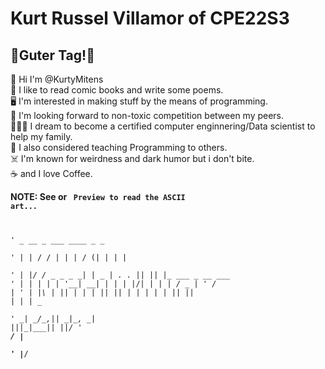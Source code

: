 # Kurt Russel Villamor of CPE22S3
##  👋__Guter Tag!__👋
📛 Hi I'm @KurtyMitens <br>
📖 I like to read comic books and write some poems. <br>
🖥️ I'm interested in making stuff by the means of programming. <br>
🤮 I'm looking forward to non-toxic competition between my peers. <br>
👨🏽‍🔬 I dream to become a certified computer enginnering/Data scientist to help my family. <br>
🍎 I also considered teaching Programming to others. <br> 
☠️ I'm known for weirdness and dark humor but i don't bite. <br>
☕ and I love Coffee. <br> 

**NOTE: See <RAW> or <Code> Preview to read the ASCII art...**

'   _   __           _        ___  ____ _   _                 
'  | | / /          | |       |  \/  (_| | | |                
'  | |/ / _   _ _ __| |_ _   _| .  . |_| |_| |_ ___ _ __  ___ 
'  |    \| | | | '__| __| | | | |\/| | | __| __/ _ | '_ \/ __|
'  | |\  | |_| | |  | |_| |_| | |  | | | |_| ||  __| | | \__ \
'  \_| \_/\__,_|_|   \__|\__, \_|  |_|_|\__|\__\___|_| |_|___/
'                         __/ |                               
'                        |___/                                
                      
